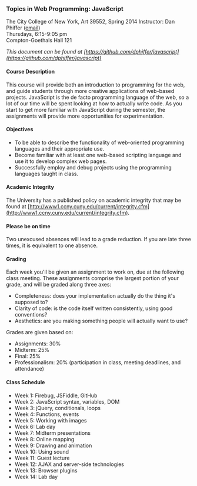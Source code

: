 ### Topics in Web Programming: JavaScript

The City College of New York, Art 39552, Spring 2014
Instructor: Dan Phiffer ([email](mailto:dan@phiffer.org))  
Thursdays, 6:15-9:05 pm  
Compton-Goethals Hall 121  

*This document can be found at [https://github.com/dphiffer/javascript](https://github.com/dphiffer/javascript)*

#### Course Description

This course will provide both an introduction to programming for the web, and guide students through more creative applications of web-based projects. JavaScript is the de facto programming language of the web, so a lot of our time will be spent looking at how to actually write code. As you start to get more familiar with JavaScript during the semester, the assignments will provide more opportunities for experimentation.

#### Objectives

* To be able to describe the functionality of web-oriented programming languages and their appropriate use.
* Become familiar with at least one web-based scripting language and use it to develop complex web pages.
* Successfully employ and debug projects using the programming languages taught in class.

#### Academic Integrity

The University has a published policy on academic integrity that may be found at [http://www1.ccny.cuny.edu/current/integrity.cfm](http://www1.ccny.cuny.edu/current/integrity.cfm).

#### Please be on time

Two unexcused absences will lead to a grade reduction. If you are late three times, it is equivalent to one absence.

#### Grading

Each week you'll be given an assignment to work on, due at the following class meeting. These assignments comprise the largest portion of your grade, and will be graded along three axes:

* Completeness: does your implementation actually do the thing it's supposed to?
* Clarity of code: is the code itself written consistently, using good conventions?
* Aesthetics: are you making something people will actually want to use?

Grades are given based on: 

* Assignments: 30%
* Midterm: 25%
* Final: 25%
* Professionalism: 20% (participation in class, meeting deadlines, and attendance)

#### Class Schedule

* Week 1: Firebug, JSFiddle, GitHub
* Week 2: JavaScript syntax, variables, DOM
* Week 3: jQuery, conditionals, loops
* Week 4: Functions, events
* Week 5: Working with images
* Week 6: Lab day
* Week 7: Midterm presentations
* Week 8: Online mapping
* Week 9: Drawing and animation
* Week 10: Using sound
* Week 11: Guest lecture
* Week 12: AJAX and server-side technologies
* Week 13: Browser plugins
* Week 14: Lab day

